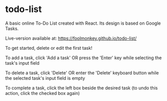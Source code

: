 # todo-list
A basic online To-Do List created with React. Its design is based on Google Tasks.

Live-version available at: https://foolmonkey.github.io/todo-list/

To get started, delete or edit the first task!

To add a task, click 'Add a task' OR press the 'Enter' key while selecting the task's input field 
  
To delete a task, click 'Delete' OR enter the 'Delete' keyboard button while the selected task's input field is empty
  
To complete a task, click the left box beside the desired task (to undo this action, click the checked box again)
